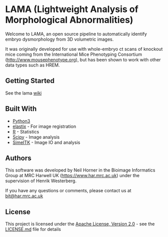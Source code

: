 # LAMA (Lightweight Analysis of Morphological Abnormalities) #

Welcome to LAMA, an open source pipeline to automatically identify embryo dysmorphology from 3D volumetric images. 

It was originally developed for use with whole-embryo ct scans of knockout mice coming from the 
International Mice Phenotyping Consortium (http://www.mousephenotype.org), but has been shown to work with other data 
types such as HREM.


## Getting Started

See the lama [wiki](https://github.com/mpi2/LAMA/wiki)

## Built With
* [Python3]('https://www.python.org/)
* [elastix](http://elastix.isi.uu.nl/) - For image registration
* [R](https://www.r-project.org/) - Statistics
* [Scipy](https://www.scipy.org/) - Image analysis
* [SimeITK](http://www.simpleitk.org/) - Image IO and analysis


## Authors ##
This software was developed by Neil Horner in the Bioimage Informatics Group at MRC Harwell UK (https://www.har.mrc.ac.uk) 
under the supervision of Henrik Westerberg.
 
If you have any questions or comments, please contact us at bit@har.mrc.ac.uk


## License
This project is licensed under the [Apache License, Version 2.0](https://www.apache.org/licenses/LICENSE-2.0) - 
see the [LICENSE.md](/../LICENSE.md) file for details



